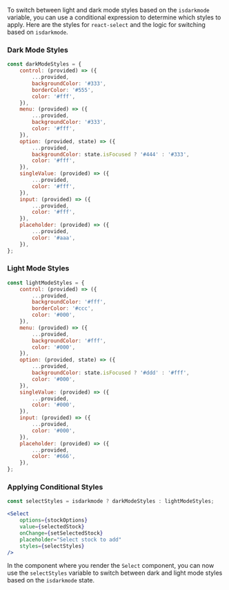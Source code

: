 To switch between light and dark mode styles based on the `isdarkmode` variable, you can use a conditional expression to determine which styles to apply. Here are the styles for `react-select` and the logic for switching based on `isdarkmode`.

### Dark Mode Styles

```jsx
const darkModeStyles = {
    control: (provided) => ({
        ...provided,
        backgroundColor: '#333',
        borderColor: '#555',
        color: '#fff',
    }),
    menu: (provided) => ({
        ...provided,
        backgroundColor: '#333',
        color: '#fff',
    }),
    option: (provided, state) => ({
        ...provided,
        backgroundColor: state.isFocused ? '#444' : '#333',
        color: '#fff',
    }),
    singleValue: (provided) => ({
        ...provided,
        color: '#fff',
    }),
    input: (provided) => ({
        ...provided,
        color: '#fff',
    }),
    placeholder: (provided) => ({
        ...provided,
        color: '#aaa',
    }),
};
```

### Light Mode Styles

```jsx
const lightModeStyles = {
    control: (provided) => ({
        ...provided,
        backgroundColor: '#fff',
        borderColor: '#ccc',
        color: '#000',
    }),
    menu: (provided) => ({
        ...provided,
        backgroundColor: '#fff',
        color: '#000',
    }),
    option: (provided, state) => ({
        ...provided,
        backgroundColor: state.isFocused ? '#ddd' : '#fff',
        color: '#000',
    }),
    singleValue: (provided) => ({
        ...provided,
        color: '#000',
    }),
    input: (provided) => ({
        ...provided,
        color: '#000',
    }),
    placeholder: (provided) => ({
        ...provided,
        color: '#666',
    }),
};
```

### Applying Conditional Styles

```jsx
const selectStyles = isdarkmode ? darkModeStyles : lightModeStyles;

<Select
    options={stockOptions}
    value={selectedStock}
    onChange={setSelectedStock}
    placeholder="Select stock to add"
    styles={selectStyles}
/>
```

In the component where you render the `Select` component, you can now use the `selectStyles` variable to switch between dark and light mode styles based on the `isdarkmode` state.